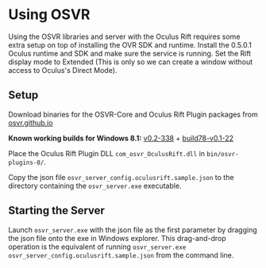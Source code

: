 Using OSVR
==========

Using the OSVR libraries and server with the Oculus Rift requires some extra setup on top of installing the OVR SDK and runtime. Install the 0.5.0.1 Oculus runtime and SDK and make sure the service is running. Set the Rift display mode to Extended (This is only so we can create a window without access to Oculus's Direct Mode).

## Setup

Download binaries for the OSVR-Core and Oculus Rift Plugin packages from [osvr.github.io](http://osvr.github.io/using/)

**Known working builds for Windows 8.1:**
[v0.2-338](http://access.osvr.com/binary/download/builds/OSVR-Core/OSVR-Core-Snapshot-v0.2-338-ga848a4c-build122-vs12-32bit.7z) + 
[build78-v0.1-22](http://access.osvr.com/binary/download/builds/OSVR-Oculus-Plugin/OSVR-Oculus-Plugin-build78-v0.1-22-ga9bedc6-with-core-v0.2-338-ga848a4c-32bits.7z)


Place the Oculus Rift Plugin DLL `com_osvr_OculusRift.dll` in `bin/osvr-plugins-0/`.

Copy the json file `osvr_server_config.oculusrift.sample.json` to the directory containing the `osvr_server.exe` executable.

## Starting the Server

Launch `osvr_server.exe` with the json file as the first parameter by dragging the json file onto the exe in Windows explorer. This drag-and-drop operation is the equivalent of running `osvr_server.exe osvr_server_config.oculusrift.sample.json` from the command line.



